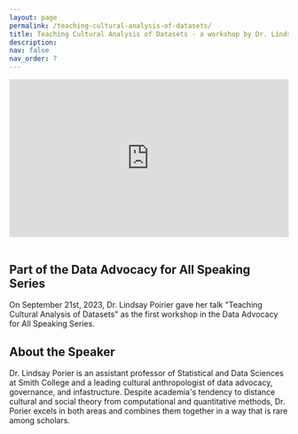 ```yaml
---
layout: page
permalink: /teaching-cultural-analysis-of-datasets/
title: Teaching Cultural Analysis of Datasets - a workshop by Dr. Lindsay Poirier
description: 
nav: false
nav_order: 7
---
```


<link rel="stylesheet" href="https://cdn.jsdelivr.net/npm/@shoelace-style/shoelace@2.5.2/cdn/themes/light.css" />
<script type="module" src="https://cdn.jsdelivr.net/npm/@shoelace-style/shoelace@2.5.2/cdn/shoelace.js" ></script>

<div style="max-width: 1280px"><div style="position: relative; padding-bottom: 56.25%; height: 0; overflow: hidden;"><iframe src="https://drive.google.com/file/d/1sJHTa3AObsWERW_0gbJIUSx2b-gPA6OI/preview" width="1280" height="720" frameborder="0" scrolling="no" allowfullscreen allow="autoplay" title="Teaching Cultural Analysis of Datasets" style="border:none; position: absolute; top: 0; left: 0; right: 0; bottom: 0; height: 100%; max-width: 100%;"></iframe></div></div>
<br>

## Part of the Data Advocacy for All Speaking Series 
On September 21st, 2023, Dr. Lindsay Poirier gave her talk "Teaching Cultural Analysis of Datasets" as the first workshop in the Data Advocacy for All Speaking Series.

## About the Speaker

Dr. Lindsay Porier is an assistant professor of Statistical and Data Sciences at Smith College and a leading cultural anthropologist of data advocacy, governance, and infastructure. Despite academia's tendency to distance cultural and social theory from computational and quantitative methods, Dr. Porier excels in both areas and combines them together in a way that is rare among scholars.

